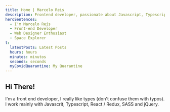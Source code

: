 ```yaml
---
title: Home | Marcelo Reis
description: Frontend developer, passionate about Javascript, Typescript and React. Living in Belo Horizonte and trying to build some awesome stuff
heroSentences:
  - I'm Marcelo Reis
  - Front-end Developer
  - Web Designer Enthusiast
  - Space Explorer
t:
  latestPosts: Latest Posts
  hours: hours
  minutes: minutos
  seconds: seconds
  myCovidQuarantine: My Quarantine
---
```


## Hi There!

I'm a front end developer, I really like types (don't confuse them with typos). I work mainly with Javascrit, Typescript, React / Redux, SASS and jQuery.
